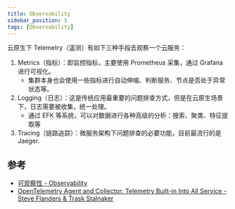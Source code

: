 ```yaml
---
title: Observability
sidebar_position: 5
tags: [Observability]
---
```


云原生下 Telemetry（遥测）有如下三种手段去观察一个云服务：
1. Metrics（指标）：即监控指标，主要使用 Prometheus 采集，通过 Grafana 进行可视化。
   - 集群本身也会使用一些指标进行自动伸缩、判断服务、节点是否处于异常状态等。
2. Logging（日志）：这是传统应用最重要的问题排查方式，但是在云原生场景下，日志需要被收集，统一处理。
   - 通过 EFK 等系统，可以对数据进行各种高级的分析：搜索、聚类、特征提取等
3. Tracing（链路追踪）：微服务架构下问题排查的必要功能，目前最流行的是 Jaeger.
## 参考
- [可观察性 - Observability](https://en.wikipedia.org/wiki/Observability)
- [OpenTelemetry Agent and Collector: Telemetry Built-in Into All Service - Steve Flanders & Trask Stalnaker](https://www.youtube.com/watch?v=cHiFSprUqa0&list=PLj6h78yzYM2O1wlsM-Ma-RYhfT5LKq0XC&index=88)

